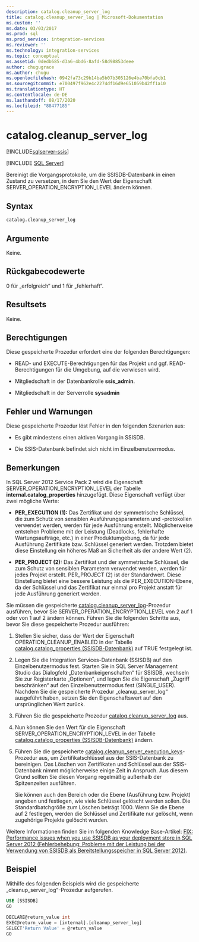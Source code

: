 ```yaml
---
description: catalog.cleanup_server_log
title: catalog.cleanup_server_log | Microsoft-Dokumentation
ms.custom: ''
ms.date: 03/03/2017
ms.prod: sql
ms.prod_service: integration-services
ms.reviewer: ''
ms.technology: integration-services
ms.topic: conceptual
ms.assetid: 0dedb685-d3a6-4bd6-8afd-58d98853deee
author: chugugrace
ms.author: chugu
ms.openlocfilehash: 0942fa73c29b14ba5b07b305126e4ba70bfa0cb1
ms.sourcegitcommit: e700497f962e4c2274df16d9e651059b42ff1a10
ms.translationtype: HT
ms.contentlocale: de-DE
ms.lasthandoff: 08/17/2020
ms.locfileid: "88477185"
---
```

# <a name="catalogcleanup_server_log"></a>catalog.cleanup_server_log 

[!INCLUDE[sqlserver-ssis](../../includes/applies-to-version/sqlserver-ssis.md)]


[!INCLUDE [SQL Server](../../includes/applies-to-version/sqlserver.md)]

  Bereinigt die Vorgangsprotokolle, um die SSISDB-Datenbank in einen Zustand zu versetzen, in dem Sie den Wert der Eigenschaft SERVER_OPERATION_ENCRYPTION_LEVEL ändern können.  
  
## <a name="syntax"></a>Syntax  
  
```sql
catalog.cleanup_server_log  
```  
  
## <a name="arguments"></a>Argumente  
 Keine.  
  
## <a name="return-code-values"></a>Rückgabecodewerte  
 0 für „erfolgreich“ und 1 für „fehlerhaft“.  
  
## <a name="result-sets"></a>Resultsets  
 Keine.  
  
## <a name="permissions"></a>Berechtigungen  
 Diese gespeicherte Prozedur erfordert eine der folgenden Berechtigungen:  
  
-   READ- und EXECUTE-Berechtigungen für das Projekt und ggf. READ-Berechtigungen für die Umgebung, auf die verwiesen wird.  
  
-   Mitgliedschaft in der Datenbankrolle **ssis_admin**.  
  
-   Mitgliedschaft in der Serverrolle **sysadmin**  
  
## <a name="errors-and-warnings"></a>Fehler und Warnungen  
 Diese gespeicherte Prozedur löst Fehler in den folgenden Szenarien aus:  
  
-   Es gibt mindestens einen aktiven Vorgang in SSISDB.  
  
-   Die SSIS-Datenbank befindet sich nicht im Einzelbenutzermodus.  
  
## <a name="remarks"></a>Bemerkungen  
 In SQL Server 2012 Service Pack 2 wird die Eigenschaft SERVER_OPERATION_ENCRYPTION_LEVEL der Tabelle **internal.catalog_properties** hinzugefügt. Diese Eigenschaft verfügt über zwei mögliche Werte:  
  
-   **PER_EXECUTION (1):** Das Zertifikat und der symmetrische Schlüssel, die zum Schutz von sensiblen Ausführungsparametern und -protokollen verwendet werden, werden für jede Ausführung erstellt. Möglicherweise entstehen Probleme mit der Leistung (Deadlocks, fehlerhafte Wartungsaufträge, etc.) in einer Produktumgebung, da für jede Ausführung Zertifikate bzw. Schlüssel generiert werden. Trotzdem bietet diese Einstellung ein höheres Maß an Sicherheit als der andere Wert (2).  
  
-   **PER_PROJECT (2):** Das Zertifikat und der symmetrische Schlüssel, die zum Schutz von sensiblen Parametern verwendet werden, werden für jedes Projekt erstellt. PER_PROJECT (2) ist der Standardwert. Diese Einstellung bietet eine bessere Leistung als die PER_EXECUTION-Ebene, da der Schlüssel und das Zertifikat nur einmal pro Projekt anstatt für jede Ausführung generiert werden.  
  
 Sie müssen die gespeicherte [catalog.cleanup_server_log](../../integration-services/system-stored-procedures/catalog-cleanup-server-log.md)-Prozedur ausführen, bevor Sie SERVER_OPERATION_ENCRYPTION_LEVEL von 2 auf 1 oder von 1 auf 2 ändern können. Führen Sie die folgenden Schritte aus, bevor Sie diese gespeicherte Prozedur ausführen:  
  
1.  Stellen Sie sicher, dass der Wert der Eigenschaft OPERATION_CLEANUP_ENABLED in der Tabelle [catalog.catalog_properties &#40;SSISDB-Datenbank&#41;](../../integration-services/system-views/catalog-catalog-properties-ssisdb-database.md) auf TRUE festgelegt ist.  
  
2.  Legen Sie die Integration Services-Datenbank (SSISDB) auf den Einzelbenutzermodus fest. Starten Sie in SQL Server Management Studio das Dialogfeld „Datenbankeigenschaften“ für SSISDB, wechseln Sie zur Registerkarte „Optionen“, und legen Sie die Eigenschaft „Zugriff beschränken“ auf den Einzelbenutzermodus fest (SINGLE_USER). Nachdem Sie die gespeicherte Prozedur „cleanup_server_log“ ausgeführt haben, setzen Sie den Eigenschaftswert auf den ursprünglichen Wert zurück.  
  
3.  Führen Sie die gespeicherte Prozedur [catalog.cleanup_server_log](../../integration-services/system-stored-procedures/catalog-cleanup-server-log.md) aus.  
  
4.  Nun können Sie den Wert für die Eigenschaft SERVER_OPERATION_ENCRYPTION_LEVEL in der Tabelle [catalog.catalog_properties &#40;SSISDB-Datenbank&#41;](../../integration-services/system-views/catalog-catalog-properties-ssisdb-database.md) ändern.  
  
5.  Führen Sie die gespeicherte [catalog.cleanup_server_execution_keys](../../integration-services/system-stored-procedures/catalog-cleanup-server-execution-keys.md)-Prozedur aus, um Zertifikatschlüssel aus der SSIS-Datenbank zu bereinigen. Das Löschen von Zertifikaten und Schlüssel aus der SSIS-Datenbank nimmt möglicherweise einige Zeit in Anspruch. Aus diesem Grund sollten Sie diesen Vorgang regelmäßig außerhalb der Spitzenzeiten ausführen.  
  
     Sie können auch den Bereich oder die Ebene (Ausführung bzw. Projekt) angeben und festlegen, wie viele Schlüssel gelöscht werden sollen. Die Standardbatchgröße zum Löschen beträgt 1000. Wenn Sie die Ebene auf 2 festlegen, werden die Schlüssel und Zertifikate nur gelöscht, wenn zugehörige Projekte gelöscht wurden.  
  
 Weitere Informationen finden Sie im folgenden Knowledge Base-Artikel: [FIX: Performance issues when you use SSISDB as your deployment store in SQL Server 2012 (Fehlerbehebung: Probleme mit der Leistung bei der Verwendung von SSISDB als Bereitstellungsspeicher in SQL Server 2012)](https://support.microsoft.com/kb/2972285).  
  
## <a name="example"></a>Beispiel  
 Mithilfe des folgenden Beispiels wird die gespeicherte „cleanup_server_log“-Prozedur aufgerufen.  
  
```sql  
USE [SSISDB]  
GO  
  
DECLARE@return_value int  
EXEC@return_value = [internal].[cleanup_server_log]  
SELECT'Return Value' = @return_value  
GO   
```  
  
  
